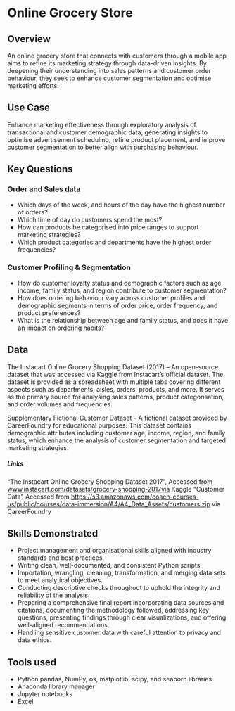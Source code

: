 # Online Grocery Store
## Overview
An online grocery store that connects with customers through a mobile app aims to refine its marketing strategy through data-driven insights. By deepening their understanding into sales patterns and customer order behaviour, they seek to enhance customer segmentation and optimise marketing efforts.

## Use Case
Enhance marketing effectiveness through exploratory analysis of transactional and customer demographic data, generating insights to optimise advertisement scheduling, refine product placement, and improve customer segmentation to better align with purchasing behaviour.

## Key Questions 
### Order and Sales data

- Which days of the week, and hours of the day have the highest number of orders?
- Which time of day do customers spend the most?
- How can products be categorised into price ranges to support marketing strategies?
- Which product categories and departments have the highest order frequencies?

### Customer Profiling & Segmentation

- How do customer loyalty status and demographic factors such as age, income, family status, and region contribute to customer segmentation?
- How does ordering behaviour vary across customer profiles and demographic segments in terms of order price, order frequency, and product preferences?
- What is the relationship between age and family status, and does it have an impact on ordering habits? 

## Data
The Instacart Online Grocery Shopping Dataset (2017) – An open-source dataset that was accessed via Kaggle from Instacart’s official dataset. The dataset is provided as a spreadsheet with multiple tabs covering different aspects such as departments, aisles, orders, products, and more. It serves as the primary source for analysing sales patterns, product categorisation, and order volumes and frequencies.

Supplementary Fictional Customer Dataset – A fictional dataset provided by CareerFoundry for educational purposes. This dataset contains demographic attributes including customer age, income, region, and family status, which enhance the analysis of customer segmentation and targeted marketing strategies.

##### Links
“The Instacart Online Grocery Shopping Dataset 2017”, Accessed from www.instacart.com/datasets/grocery-shopping-2017via Kaggle
"Customer Data" Accessed from https://s3.amazonaws.com/coach-courses-us/public/courses/data-immersion/A4/A4_Data_Assets/customers.zip via CareerFoundry

## Skills Demonstrated
- Project management and organisational skills aligned with industry standards and best practices.
- Writing clean, well-documented, and consistent Python scripts.
- Importation, wrangling, cleaning, transformation, and merging data sets to meet analytical objectives.
- Conducting descriptive checks throughout to uphold the integrity and reliability of the analysis.
- Preparing a comprehensive final report incorporating data sources and citations, documenting the methodology followed, addressing key questions, presenting findings through clear visualizations, and offering well-aligned recommendations.
- Handling sensitive customer data with careful attention to privacy and data ethics.

## Tools used
- Python pandas, NumPy, os, matplotlib, scipy, and seaborn libraries
- Anaconda library manager
- Jupyter notebooks
- Excel
